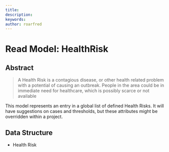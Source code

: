 ```yaml
---
title: 
description: 
keywords: 
author: roarfred
---
```

# Read Model: HealthRisk


## Abstract
> A Health Risk is a contagious disease, or other health related problem with a potential of causing an outbreak. 
> People in the area could be in immediate need for healthcare, which is possibly scarce or not available

This model represents an entry in a global list of defined Health Risks. It will have suggestions on cases and thresholds, but these attributes might be overridden within a project.

## Data Structure
* Health Risk
